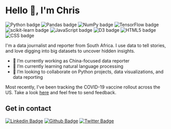 

<h1>Hello 👋, I'm Chris</h1>

![Python badge](https://img.shields.io/badge/-Python-3776AB?logo=Python&style=flat&logoColor=white)
![Pandas badge](https://img.shields.io/badge/-pandas-150458?logo=pandas&style=flat&logoColor=white)
![NumPy badge](https://img.shields.io/badge/-NumPy-013243?logo=NumPy&style=flat&logoColor=white)
![TensorFlow badge](https://img.shields.io/badge/-TensorFlow-FF6F00?logo=TensorFlow&style=flat&logoColor=white)
![scikit-learn badge](https://img.shields.io/badge/scikit-learn-F7931E?logo=scikit-learn&style=flat&logoColor=white)
![JavaScript badge](https://img.shields.io/badge/JavaScript-F7DF1E?logo=JavaScript&style=flat&logoColor=white)
![D3 badge](https://img.shields.io/badge/D3.js-F9A03C?logo=d3-dot-js&style=flat&logoColor=white)
![HTML5 badge](https://img.shields.io/badge/HTML5-E34F26?logo=HTML5&style=flat&logoColor=white)
![CSS badge](https://img.shields.io/badge/CSS3-1572B6?logo=CSS3&style=flat&logoColor=white)

<p align='left'>I'm a data journalist and reporter from South Africa. I use data to tell stories, and love digging into big datasets to uncover hidden insights. 

- 🔭 I’m currently working as China-focused data reporter
- 🌱 I’m currently learning natural language processing 
- 👯 I’m looking to collaborate on Python projects, data visualizations, and data reporting </p>

Most recently, I've been tracking the COVID-19 vaccine rollout across the US. Take a look [here](https://covid-vac-us.herokuapp.com) and feel free to send feedback. 

## Get in contact
[![Linkedin Badge](https://img.shields.io/badge/-christopherudemans-0072b1?style=flat&logo=Linkedin&logoColor=white&link=https://www.linkedin.com/in/christopher-udemans/)](https://www.linkedin.com/in/christopher-udemans/) [![Github Badge](https://img.shields.io/badge/-simprisms-grey?style=flat&logo=github&logoColor=white&link=https://github.com/simprisms/)](https://www.github.com/simprisms/) [![Twitter Badge](https://img.shields.io/badge/-chrisudemans-00acee?style=flat&logo=twitter&logoColor=white&link=https://twitter.com/chrisudemans/)](https://www.twitter.com/chrisudemans/) 
